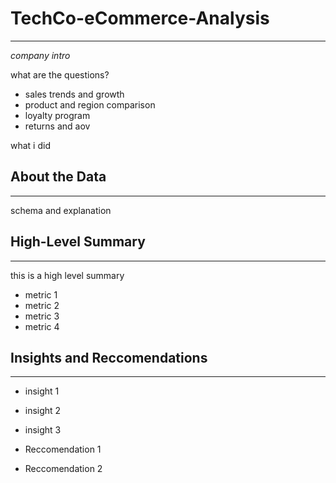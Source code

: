 # TechCo-eCommerce-Analysis
---
_company intro_ 

what are the questions? 
- sales trends and growth
- product and region comparison
- loyalty program
- returns and aov

what i did 

## About the Data 
---
schema and explanation 

## High-Level Summary
---
this is a high level summary 
- metric 1
- metric 2
- metric 3
- metric 4

## Insights and Reccomendations
---
- insight 1
- insight 2
- insight 3

- Reccomendation 1
- Reccomendation 2 
